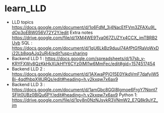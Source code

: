 # learn_LLD

* LLD topics https://docs.google.com/document/d/1o6FdM_3j4NacEfFVm3ZFAXu9I_dOp3oEBW056V72Y2Y/edit Extra notes https://drive.google.com/file/d/1XM4WE9Tva067ZUZYx4CCX_jmTBRB2Uvb SQL : https://docs.google.com/document/d/1qU6LkBz9duuI74AfPtGfRaVoWxDj22Lb8qgAJq2uRj4/edit?usp=sharing
* Backend LLD 1 : https://docs.google.com/spreadsheets/d/1i7sb_y-KRYFXWv8QzKkHkXUkHfY6CYz0IMI1w6MmFec/edit#gid=1574517454
* Backend LLD 2 : https://docs.google.com/document/d/1AXwaPPjO15E0YikdVmF7dafyiW5Bi-4qdfhbpXWJRQs/edit#heading=h.y2kxqw7x6ax9
* Backend LLD 3 : https://docs.google.com/document/d/1amGbc8GGl8Igmoe6FrgY7Npnt7SFljt0UBz0BIQu6PY/edit#heading=h.y2kxqw7x6ax9 Python 1: https://drive.google.com/file/d/1py8n0NzNJsykR3VNmW2_E7Q8k9uYZ_jm